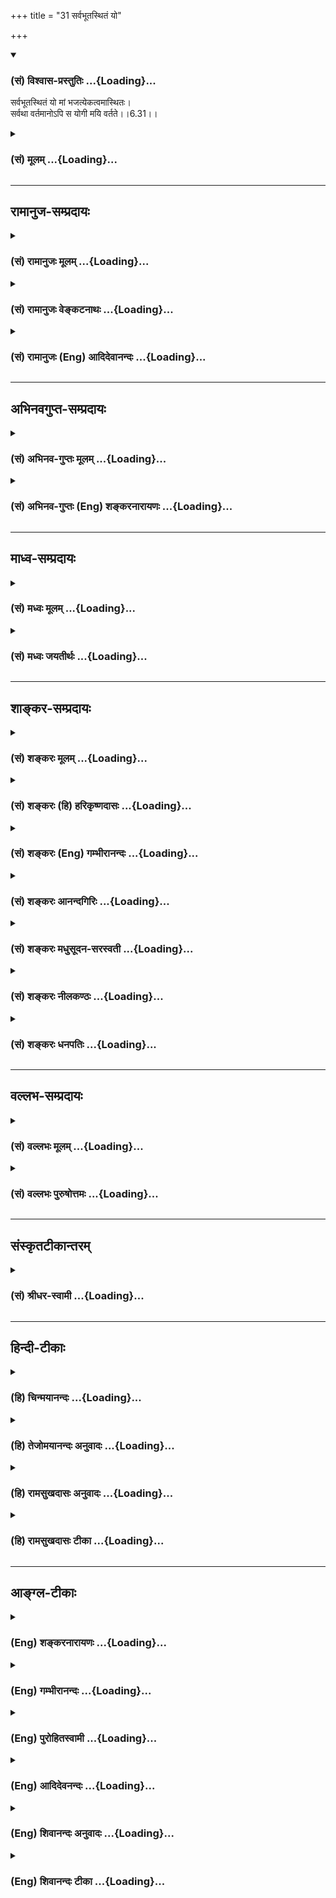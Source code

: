 +++
title = "31 सर्वभूतस्थितं यो"

+++
<div class="js_include" newlevelforh1="3" title="(सं) विश्वास-प्रस्तुतिः" unfilled url="/purANam_vaiShNavam/mahAbhAratam/06-bhIShma-parva/03-bhagavad-gItA-parva/saMskRtam/vishvAsa-prastutiH/06_Atma-saMyama-yogaH_a/31_sarvabhUtasthitaM.md">
<details open><summary><h3>(सं) विश्वास-प्रस्तुतिः ...{Loading}...</h3></summary>

सर्वभूतस्थितं यो मां भजत्येकत्वमास्थितः।  
सर्वथा वर्तमानोऽपि स योगी मयि वर्तते।।6.31।।
</details>
</div>
<div class="js_include collapsed" newlevelforh1="3" title="(सं) मूलम्" unfilled url="/purANam_vaiShNavam/mahAbhAratam/06-bhIShma-parva/03-bhagavad-gItA-parva/saMskRtam/mUlam/06_Atma-saMyama-yogaH_a/31_sarvabhUtasthitaM.md">
<details><summary><h3>(सं) मूलम् ...{Loading}...</h3></summary>

सर्वभूतस्थितं यो मां भजत्येकत्वमास्थितः।  
सर्वथा वर्तमानोऽपि स योगी मयि वर्तते।।6.31।।
</details>
</div>


_________________
## रामानुज-सम्प्रदायः
<div class="js_include collapsed" newlevelforh1="3" title="(सं) रामानुजः मूलम्" unfilled url="/purANam_vaiShNavam/mahAbhAratam/06-bhIShma-parva/03-bhagavad-gItA-parva/saMskRtam/rAmAnujaH/mUlam/06_Atma-saMyama-yogaH_a/31_sarvabhUtasthitaM.md">
<details><summary><h3>(सं) रामानुजः मूलम् ...{Loading}...</h3></summary>

।।6.31।। योगदशायां **सर्वभूतस्थितं माम्** असंकुचितज्ञानैकाकारतया
**एकत्वम् आस्थितः** प्राकृतभेदपरित्यागेन सुदृढं **यो भजते स योगी**
व्युत्थानकाले **अपि** यथा तथा **वर्तमानः** स्वात्मानं सर्वभूतानि च
पश्यन् **मयि वर्तते** माम् एव पश्यति। स्वात्मनि सर्वभूतेषु च सर्वदा
मत्साम्यम् एव पश्यति इत्यर्थः। ततोऽपि काष्ठाम् आह

</details>
</div>
<div class="js_include collapsed" newlevelforh1="3" title="(सं) रामानुजः वेङ्कटनाथः" unfilled url="/purANam_vaiShNavam/mahAbhAratam/06-bhIShma-parva/03-bhagavad-gItA-parva/saMskRtam/rAmAnujaH/venkaTanAthaH/06_Atma-saMyama-yogaH_a/31_sarvabhUtasthitaM.md">
<details><summary><h3>(सं) रामानुजः वेङ्कटनाथः ...{Loading}...</h3></summary>

  
  
।।6.31।। तृतीयां विपाकदशामाहेत्याह तत इति।
अकर्मवश्यत्वाकारेणेश्वरसाम्यदर्शनं पूर्वश्लोकोक्तम्सर्वभूतस्थितं इत्यनेन
तु कर्मरूपाविद्यावेष्टनविधुरत्वात् असङ्कुचितज्ञानाकारतया
साम्यानुसन्धानम् तत्संस्कारप्रभावेन च व्युत्थानकालेऽपि
स्वरसतस्तथाविधानुसन्धानानुवृत्तिश्चेत्येतदुच्यते। यो भजति ৷৷. स सर्वथा
वर्तमानोऽपि इत्यनेन कालभेदः सिद्धः न च समाधिदशायामेव यथातथा
वर्तमानत्वमुपपद्यते। सर्वभूतस्थितेन परमात्मनैकत्वानुसन्धानं नाम
स्वस्यापि सर्वभूतस्थितत्वेन तदेकप्रकारत्वानुसन्धानं तच्चाणोरात्मनः
स्वरूपेण न सम्भवति। धर्मतश्च परिशुद्धात्मनो व्याप्तिः वालाग्रः इत्यारभ्य
स चानन्त्याय कल्पते श्वे.उ.5।9 इति श्रुतिसिद्धा।
सूत्रञ्चप्रदीपवदावेशस्तथाहि दर्शयति ब्र.सू.4।4।15 इति अतोऽत्रापि साम्यं
विवक्षितमिति दर्शयितुंअसंकुचितज्ञानकारतयैकत्वमास्थित
इत्युक्तम्। प्राकृतभेदपरित्यागेन
कर्मोपाधिकप्रकृतिविशेषसंसर्गकृतज्ञानतारतम्यरूपभेदपरित्यागेनेत्यर्थः।
अनेनैकत्वोक्तेः स्वरूपभेदनिरासार्थत्वं परिहृतम्। सर्वात्मनां
ब्रह्मापृथक्सिद्धत्वविवक्षयाऽप्येकत्वोक्तिश्च घटते। आस्थितशब्दस्य
तात्पर्यार्थःसुदृढमिति। ततश्च व्युत्थानकालेऽपि
तथाविधानुसन्धानप्रवाहहेतुभूतसंस्कारप्राबल्यं सूचितम्। मां भजति
मत्समात्मावलोकनमपि हि मद्भजनमित्यभिप्रायः। सर्वथा इत्यस्य
लौकिकक्रियाव्यापृतोऽपीत्यभिप्रायः। मयि वर्तते इत्यस्य परमात्मनि
स्थितिर्नार्थः तस्य योग्ययोगिसा धारणत्वात्। अतो वृत्तिरत्र
बुद्धिर्वृत्तिरित्यभिप्रायेणाहमामेव पश्यतीति। जीवदर्शनमात्रेण कथं
परमात्मदर्शनं इत्यत्राह स्वात्मनीति। व्युत्थानकाले
स्वात्मसाक्षात्काराभावेऽपि विशदपरोक्षानुसन्धाने परेषामपि तथात्वसिद्धेः
फलितत्वोक्तिरियम्।  
  

</details>
</div>
<div class="js_include collapsed" newlevelforh1="3" title="(सं) रामानुजः (Eng) आदिदेवानन्दः" unfilled url="/purANam_vaiShNavam/mahAbhAratam/06-bhIShma-parva/03-bhagavad-gItA-parva/saMskRtam/rAmAnujaH/english/AdidevAnandaH/06_Atma-saMyama-yogaH_a/31_sarvabhUtasthitaM.md">
<details><summary><h3>(सं) रामानुजः (Eng) आदिदेवानन्दः ...{Loading}...</h3></summary>

6.31 (iii) The Yogin who, fixed in the state of Yoga in oneness because
he has the same form of uncontracted knowledge (as Myself), worships Me
steadfastly by renouncing the differences of the Prakrti (i.e., of the
body) - then that Yogin, even while coming out of Yoga, howsoever he may
live, views Me only, when viewing his own self and all other beings. The
meaning is that he views his similarity to Myself in his own self and in
the self of all beings. Now Sri Krsna proceeds to speak of the maturest
stage beyond this:

</details>
</div>


_________________
## अभिनवगुप्त-सम्प्रदायः
<div class="js_include collapsed" newlevelforh1="3" title="(सं) अभिनव-गुप्तः मूलम्" unfilled url="/purANam_vaiShNavam/mahAbhAratam/06-bhIShma-parva/03-bhagavad-gItA-parva/saMskRtam/abhinava-guptaH/mUlam/06_Atma-saMyama-yogaH_a/31_sarvabhUtasthitaM.md">
<details><summary><h3>(सं) अभिनव-गुप्तः मूलम् ...{Loading}...</h3></summary>

।।6.31।। सर्वेति। यस्त्वेवं ज्ञानाविष्टः सोऽवश्यमेव +++(N
ज्ञानाविष्टोऽसाववश्यमेव S वश्यमेकतया)+++ एकतया भगवन्तं सर्वगतं विदन्
सर्वावस्थागतोऽपि न लिप्यते।

</details>
</div>
<div class="js_include collapsed" newlevelforh1="3" title="(सं) अभिनव-गुप्तः (Eng) शङ्करनारायणः" unfilled url="/purANam_vaiShNavam/mahAbhAratam/06-bhIShma-parva/03-bhagavad-gItA-parva/saMskRtam/abhinava-guptaH/english/shankaranArAyaNaH/06_Atma-saMyama-yogaH_a/31_sarvabhUtasthitaM.md">
<details><summary><h3>(सं) अभिनव-गुप्तः (Eng) शङ्करनारायणः ...{Loading}...</h3></summary>

6.31 Sarva - etc. Whosoever is completely possessed of the knowledge of
this kind, he necessarily realises the Bhagavat as one and immanent in
all and does not get stained \[by any of his actions\] is whatever
condition he is.

</details>
</div>


_________________
## माध्व-सम्प्रदायः
<div class="js_include collapsed" newlevelforh1="3" title="(सं) मध्वः मूलम्" unfilled url="/purANam_vaiShNavam/mahAbhAratam/06-bhIShma-parva/03-bhagavad-gItA-parva/saMskRtam/madhvaH/mUlam/06_Atma-saMyama-yogaH_a/31_sarvabhUtasthitaM.md">
<details><summary><h3>(सं) मध्वः मूलम् ...{Loading}...</h3></summary>

।।6.31।। एतदेव स्पष्टयति सर्वभूतस्थितमिति। एकत्वमास्थितः सर्वत्र एक
एवेश्वर इति स्थितः सर्वप्रकारेण वर्तमानोऽपि मय्येव वर्तते। एवमपरोक्षं
पश्यतो ज्ञानफलं नियतमित्यर्थः। तथापि प्रायो नाधर्मं करोति कुर्वतस्तु
महच्चेद्दुःखसूचकं भवतीत्युक्तं पुरस्तात्। आह चकदाचिदपि नाधर्मे
बुद्दिर्विष्णुदृशां भवेत्। प्रमादात्तु कृतं पापं स्वल्पं भस्मीभविष्यति।
आदिराजैस्तथा देर्वैः ऋषिभिः क्रियते कियत्। बाहुल्यात्कर्मणस्तेषां
दुःखसूचकमेव तत् इति।

</details>
</div>
<div class="js_include collapsed" newlevelforh1="3" title="(सं) मध्वः जयतीर्थः" unfilled url="/purANam_vaiShNavam/mahAbhAratam/06-bhIShma-parva/03-bhagavad-gItA-parva/saMskRtam/madhvaH/jayatIrthaH/06_Atma-saMyama-yogaH_a/31_sarvabhUtasthitaM.md">
<details><summary><h3>(सं) मध्वः जयतीर्थः ...{Loading}...</h3></summary>

।।6.31।। यो मां 30 इत्युक्तमेव पुनः किमर्थमुच्यते इत्यत आह
**एतदेवे**ति। एकत्वमास्थितः इत्यस्यान्यथाप्रतीतिनिरासार्थमर्थमाह
**एकत्व**मिति। मयि वा मद्विकारे वा वर्तमानोऽपि इत्यपव्याख्याननिरासार्थमाह
सर्वेति। न्यायेन वाऽन्यायेन वेत्यर्थः। अपव्याख्याने थाल्प्रत्ययो न युक्त
इति भावः। भगवन्तं भजतो धर्माचरणं सर्वथाऽप्यकिञ्चित्करमिति
प्रतीतिनिरासायाह **एवमि**ति। अधर्माचरणेऽपीति शेषः। ज्ञानफलं मोक्षः।
आनन्दह्रासादिकं तु विद्यत एवेति भावः। ननु ज्ञानिनो मोक्ष एवापेक्षितः
सोऽधर्माचरणेऽपि न प्रतिबध्यते चेत् तत्किमधर्मं करोति इत्यत आह
**तथापी**ति। सर्वथाऽप्यकरणे सर्वथा वर्तमानोऽपीत्युक्तमयुक्तमित्यत उक्तम्
**प्राय** इति। एतेननहीदृशस्य यथेष्टचेष्टता सम्भवति इति
परकीयमस्मद्व्याख्यानदूषणमपि निरस्तं भवति प्रारब्धवशेन
कदाचित्तथाभावदर्शनात्। कुतो न करोति इत्यत आह **कुर्वतस्त्वि**ति। अत्र
प्रमाणमाह **आह चेति**। कियन्महदिति शेषः। कर्मणः प्रारब्धस्य बाहुल्यात्
प्राबल्यात्। लोके प्रवृत्तिकर्मणो बाहुल्येन चित्तविक्षेपादिति वा।

</details>
</div>


_________________
## शाङ्कर-सम्प्रदायः
<div class="js_include collapsed" newlevelforh1="3" title="(सं) शङ्करः मूलम्" unfilled url="/purANam_vaiShNavam/mahAbhAratam/06-bhIShma-parva/03-bhagavad-gItA-parva/saMskRtam/shankaraH/mUlam/06_Atma-saMyama-yogaH_a/31_sarvabhUtasthitaM.md">
<details><summary><h3>(सं) शङ्करः मूलम् ...{Loading}...</h3></summary>

।।6.31।। **सर्वथा** सर्वप्रकारैः **वर्तमानोऽपि** सम्यग्दर्शी **योगी
मयि** वैष्णवे परमे पदे **वर्तते** नित्यमुक्त एव सः न मोक्षं प्रति
केनचित् प्रतिबध्यते इत्यर्थः।। किञ्च अन्यत्

</details>
</div>
<div class="js_include collapsed" newlevelforh1="3" title="(सं) शङ्करः (हि) हरिकृष्णदासः" unfilled url="/purANam_vaiShNavam/mahAbhAratam/06-bhIShma-parva/03-bhagavad-gItA-parva/saMskRtam/shankaraH/hindI/harikRShNadAsaH/06_Atma-saMyama-yogaH_a/31_sarvabhUtasthitaM.md">
<details><summary><h3>(सं) शङ्करः (हि) हरिकृष्णदासः ...{Loading}...</h3></summary>

।।6.31।। ( एकत्व भावमें स्थित हुआ जो पुरुष सम्पूर्ण भूतोंमें स्थित मुझ
वासुदेवको भजता है ) इस प्रकार पहले श्लोकके अर्थरूप यथार्थ ज्ञानका इस आधे
श्लोकसे अनुवाद करके उसके फलस्वरूप मोक्षका विधान करते हैं। वह पूर्ण
ज्ञानी योगी सब प्रकारसे बर्तता हुआ भी वैष्णव परमपदरूप मुझ परमेश्वरमें ही
बर्तता है अर्थात् वह सदा मुक्त ही है उसके मोक्षको कोई भी रोक नहीं सकता।

</details>
</div>
<div class="js_include collapsed" newlevelforh1="3" title="(सं) शङ्करः (Eng) गम्भीरानन्दः" unfilled url="/purANam_vaiShNavam/mahAbhAratam/06-bhIShma-parva/03-bhagavad-gItA-parva/saMskRtam/shankaraH/english/gambhIrAnandaH/06_Atma-saMyama-yogaH_a/31_sarvabhUtasthitaM.md">
<details><summary><h3>(सं) शङ्करः (Eng) गम्भीरानन्दः ...{Loading}...</h3></summary>

6.31 This being so, i.e. after reiterating (in the first line of the
present verse) the idea of full realization contained in the previous
verse, the result of that (realization), viz Liberation, is being spoken
of (in the second line): The yogi, the man of full realization; vartate,
exists; mayi, in Me, in the supreme state of Visnu; sarvatha api, in
whatever condition; vartamanah, he may be. He is verily ever-free. The
idea is that he is not obstructed from Liberation by anything.
Furthermore,

</details>
</div>
<div class="js_include collapsed" newlevelforh1="3" title="(सं) शङ्करः आनन्दगिरिः" unfilled url="/purANam_vaiShNavam/mahAbhAratam/06-bhIShma-parva/03-bhagavad-gItA-parva/saMskRtam/shankaraH/AnandagiriH/06_Atma-saMyama-yogaH_a/31_sarvabhUtasthitaM.md">
<details><summary><h3>(सं) शङ्करः आनन्दगिरिः ...{Loading}...</h3></summary>

।।6.31।। पूर्वार्धेनानूद्योत्तरार्धेन फलविधिरिति मत्वाह **इत्येतदिति।**
रागादिरहितस्य यमनियमादिसंस्कारवतः स्वैरप्रवृत्त्यसंभवेऽपि तामङ्गीकृत्य
ज्ञानं स्तौति **सर्वथेति।** प्रतिभासतोऽपि यथेष्टचेष्टाङ्गीकारे कुतो
ज्ञानवतो नित्यमुक्तत्वं प्रातीतिकदुराचारप्रतिबन्धादित्याशङ्क्याह **न
मोक्षमिति।**

</details>
</div>
<div class="js_include collapsed" newlevelforh1="3" title="(सं) शङ्करः मधुसूदन-सरस्वती" unfilled url="/purANam_vaiShNavam/mahAbhAratam/06-bhIShma-parva/03-bhagavad-gItA-parva/saMskRtam/shankaraH/madhusUdana-sarasvatI/06_Atma-saMyama-yogaH_a/31_sarvabhUtasthitaM.md">
<details><summary><h3>(सं) शङ्करः मधुसूदन-सरस्वती ...{Loading}...</h3></summary>

।।6.31।। एवं त्वंपदार्थं त्पदार्थं च शुद्धं निरूप्य तत्त्वमसीति
वाक्यार्थं निरूपयति सर्वेषु भूतेष्वधिष्ठानतया स्थितं
सर्वानुस्यूतसन्मात्रं मामीश्वरं तत्पदलक्ष्यं स्वेन त्वंपदलक्ष्येण
सहैकत्वमत्यन्ताभेदमास्थितो घटाकाशो महाकाश इत्यत्रेवोपाधिभेदनिराकरणेन
निश्चिन्वन् यो भजति अहं ब्रह्मास्मीति वेदान्तवाक्यजेन
तत्त्वसाक्षात्कारेणापरोक्षीकरोति सोऽविद्यातत्कार्यनिवृत्त्या जीवन्मुक्तः
कृतकृत्य एव भवति। यावत्तु तस्य बाधितानुवृत्त्या शरीरादिदर्शनमनुवर्तते
तावत्प्रारब्धकर्मप्राबल्यात्सर्वकर्मत्यागेन वा याज्ञवल्क्यादिवद् विहितेन
कर्मणा वा जनकादिवत् प्रतिषिद्धेन कर्मणा वा दत्तात्रेयादिवत् सर्वथा येन
केनापि रूपेण वर्तमानोऽपि व्यवहरन्नपि स योगी ब्रह्माहमस्मीति विद्वान्मयि
परमात्मन्येवाभेदेन वर्तते। सर्वथा तस्य मोक्षंप्रति नास्ति
प्रतिबन्धशङ्का। तस्य ह न देवाश्च नाभूत्या ईशत आत्मा ह्येषां स भवति इति
श्रुतेः। देवा महाप्रभावा अपि तस्य मोक्षाभवनाय नेशते किमुतान्ये क्षुद्रा
इत्यर्थः। ब्रह्मविदो निषिद्धकर्मणि प्रवर्तकयो रागद्वेषयोरसंभवेन
निषिद्धकर्मासंभवेऽपि तदङ्गीकृत्य ज्ञानस्तुत्यर्थमिदमुक्तं सर्वथा
वर्तमानोऽपीतिहत्वापि स इमांल्लोकान्न हन्ति न निबध्यते इतिवत्।

</details>
</div>
<div class="js_include collapsed" newlevelforh1="3" title="(सं) शङ्करः नीलकण्ठः" unfilled url="/purANam_vaiShNavam/mahAbhAratam/06-bhIShma-parva/03-bhagavad-gItA-parva/saMskRtam/shankaraH/nIlakaNThaH/06_Atma-saMyama-yogaH_a/31_sarvabhUtasthitaM.md">
<details><summary><h3>(सं) शङ्करः नीलकण्ठः ...{Loading}...</h3></summary>

।।6.31।। यस्मात्सर्वात्मैकत्वदर्शी अहमेव अतो नास्य मोक्षः प्रतिबध्यत
इत्याह **सर्वभूतेति।** सर्वोपादानतया सर्वेषु भूतेषु सत्तारूपेण
स्फुरणरूपेण च स्थितं मां परमात्मानं एकत्वं जीवब्रह्मणोरैक्यमास्थितः सन्
भजति निर्विकल्पेन समाधिना सेवते स योगी व्युत्थानदशायां
प्रारब्धकर्मवशाद्बाधितानुवृत्त्या देहमारूढः सर्वथा सर्वप्रकारेण
याज्ञवल्क्यादिवत्कर्मत्यागेन वा वसिष्ठजनकादिवद्विहितकर्मणा वा
दत्तात्रेयादिवन्निषिद्धकर्मणा वा वर्तमानोऽपि व्यवहरन्नपि मय्येव वर्तते न
मत्तश्च्युतो भवति। यतो देवेभ्योऽपि नास्य भयमिति श्रूयतेतस्य ह न देवाश्च
नाभूत्या ईशत आत्मा ह्येषां स भवति इति च। नेत्यव्ययमप्यर्थे। देवा अपि
तस्य ब्रह्मविदः अभूत्यै अनैश्चर्याय न ईशते न समर्था भवन्ति।
यतोऽयमेषामात्मा इति श्रुत्यर्थः। स न पुनः संसारी पूर्ववद्भवतीत्यर्थः।

</details>
</div>
<div class="js_include collapsed" newlevelforh1="3" title="(सं) शङ्करः धनपतिः" unfilled url="/purANam_vaiShNavam/mahAbhAratam/06-bhIShma-parva/03-bhagavad-gItA-parva/saMskRtam/shankaraH/dhanapatiH/06_Atma-saMyama-yogaH_a/31_sarvabhUtasthitaM.md">
<details><summary><h3>(सं) शङ्करः धनपतिः ...{Loading}...</h3></summary>

।।6.31।। पूर्वश्लोकार्थं सम्यग्दर्शनं पूर्वोर्धेनामूद्य तत्फलं मोक्षमाह
सर्वेति। पूर्वोक्तेन प्रकारेण सर्वेषु ब्रह्मादिभूतेषु प्रत्यग्रूपेण
स्थितं मां परमात्मानं वासुदेवं य एकत्वमहमेव वासुदेव इत्येवंरुपमास्थितः
सभ्यगपोक्षीकृतवान् स योगी सम्यगदर्शी सर्वथा सर्वप्रकारेण
विधिप्रतिषेधार्कैकर्येण वर्तमानोऽपि। अपिशब्देन तस्य रागादिरहितस्य
यमनियमादिसंस्कारवतः स्वैरवृत्त्यसंभवेऽपि ज्ञानस्तुत्यर्थं तामङ्गीकरोतीति
द्योत्यते मयि वैष्णवे परमे पदे वर्तते स नित्यमुक्त एव मोक्षं प्रति न
केनचित्प्रतिबुध्यत इत्यर्थः। यत्तु तदेवं भाक्तानि
सुखान्यभिधायार्जुनोपदेशच्छलेन ज्ञानमार्गे लोकानां प्रवृत्तिसिद्धये
भाक्तान् ज्ञानयोगिनोऽप्युत्तरोत्तरादिशयेनाह सर्वेति।
यत्संन्यासात्प्रागेव गृहस्थः सन् सर्वभूतस्थं सर्वाणि भूतानि
कार्यकारणाकारेण परिणतानि तत्स्थं तत्तादात्म्यभ्रमविषय इत्यात्मानं
प्रत्यञ्चमीक्षते शास्त्रजन्यापातज्ञानविषयतां नयतीत्येवं
सर्वभूतान्यात्मतदात्म्यं भ्रमविषयाणीति शास्त्रजन्यापातज्ञानविषयतां नयति
सोऽन्योन्याध्यामज्ञानी अयोगयुक्तोऽपि कर्मयोगज्ञानयोगाभ्यामसंस्पृष्टोऽपि
योगिनमभिधाय ततोऽघिकं तमाह य इति। मां सर्वज्ञं सर्वशक्तिकं सर्वत्र पश्यति
सर्वभूतोष्वीश्वरो जीवकलया प्रविष्ट इति शास्त्रजन्यापातज्ञानविषयतां नयति
तस्यापातत एव ऐकात्म्यज्ञानसंपन्नस्याहं न प्रणश्यामि नान्तःकरणादपयामि स च
मे मम संबन्धी सन् मत्प्रसादादेव न प्रणश्यति नानर्थ प्राप्तोतीत्यर्थः।
अतः सोऽपि भाक्तो ज्ञानयोगी ज्ञेय इति भावः। ततोऽपि किंचिदधिकं तमाह
सर्वेति। एतत्वामास्थिति इति जीवब्रह्मणोरौपाधिको भेद
उपाधीनामसत्त्वादित्यापातज्ञानवानित्यर्थः। एवंभूतः सन् यो मां सर्वभूतेषु
सेवते स सर्वथा आवर्तमानोऽपि संसारयात्रामनुवर्तनशीलोऽपि योगी ज्ञेयः। यतो
मामनुवर्तते मां भजति पूर्वोक्तप्रकारएणेति ज्ञेयम्। तद्यदोरध्याहारेण
योज्यमितीतरैः कल्पितं तदसत्। एतादृशकल्पनाया बह्वध्याहारग्रस्ताया
अस्वारसिकायाः प्रकरणविरुद्धाया व्यर्थत्वात्।

</details>
</div>


_________________
## वल्लभ-सम्प्रदायः
<div class="js_include collapsed" newlevelforh1="3" title="(सं) वल्लभः मूलम्" unfilled url="/purANam_vaiShNavam/mahAbhAratam/06-bhIShma-parva/03-bhagavad-gItA-parva/saMskRtam/vallabhaH/mUlam/06_Atma-saMyama-yogaH_a/31_sarvabhUtasthitaM.md">
<details><summary><h3>(सं) वल्लभः मूलम् ...{Loading}...</h3></summary>

।।6.31।। यश्चैवमेकत्वमास्थितोऽपि मां वासुदेवं भजति सेवते मत्प्रवणं चेतः
करोति स योगी मयि मदाधारो भवति। मत्किङ्करः शुक इव उद्धव इव
भवतीत्यर्थः। ज्ञानी चेद्भजते कृष्णं तस्मान्नास्त्यधिकः परः इति वाक्यात्।

</details>
</div>
<div class="js_include collapsed" newlevelforh1="3" title="(सं) वल्लभः पुरुषोत्तमः" unfilled url="/purANam_vaiShNavam/mahAbhAratam/06-bhIShma-parva/03-bhagavad-gItA-parva/saMskRtam/vallabhaH/puruShottamaH/06_Atma-saMyama-yogaH_a/31_sarvabhUtasthitaM.md">
<details><summary><h3>(सं) वल्लभः पुरुषोत्तमः ...{Loading}...</h3></summary>

  
  
।।6.31।। किञ्च यः सर्वभूतस्थितं सर्वजीवेषु रसभोगार्थं वाऽलौकिकेषु
निरोधार्थं स्थितं एकत्वं भगवदीयत्वेन सजातीयत्वमास्थितं मां भजति स योगी
उच्यते। अथवा सर्वथा तेषु दास्यादिभावशिक्षणार्थं वर्त्तमानो यः स मयि च
वर्तते मत्स्वरूपे तिष्ठतीत्यर्थः।  
  

</details>
</div>


_________________
## संस्कृतटीकान्तरम्
<div class="js_include collapsed" newlevelforh1="3" title="(सं) श्रीधर-स्वामी" unfilled url="/purANam_vaiShNavam/mahAbhAratam/06-bhIShma-parva/03-bhagavad-gItA-parva/saMskRtam/shrIdhara-svAmI/06_Atma-saMyama-yogaH_a/31_sarvabhUtasthitaM.md">
<details><summary><h3>(सं) श्रीधर-स्वामी ...{Loading}...</h3></summary>

।।6.31।। न चैवंभूतो विधिकिंकरः स्यादित्याह **सर्वभूतस्थितमिति।** सर्वेषु
भूतेषु स्थितं मामभेदमास्थित आश्रितो यो भजति स योगी ज्ञानी सन्सर्वथा
कर्मत्यागेनापि वर्तमानो मय्येव वर्तते मुच्यते न तु भ्रश्यतीत्यर्थः।

</details>
</div>


_________________
## हिन्दी-टीकाः
<div class="js_include collapsed" newlevelforh1="3" title="(हि) चिन्मयानन्दः" unfilled url="/purANam_vaiShNavam/mahAbhAratam/06-bhIShma-parva/03-bhagavad-gItA-parva/hindI/chinmayAnandaH/06_Atma-saMyama-yogaH_a/31_sarvabhUtasthitaM.md">
<details><summary><h3>(हि) चिन्मयानन्दः ...{Loading}...</h3></summary>

।।6.31।। समाहित चित्त का योगी निरन्तर मेरा अनुसंधान करता है (भजता है)।
फलत बाह्य जगत् में सब प्रकार के व्यवहार करता हुआ भी वह मुझमें ही स्थित
रहता है। इस श्लोक का मुख्य प्रयोजन यह दर्शाना है कि कोई आवश्यक नहीं कि
एक आत्मानुभवी पुरुष हिमालय की किसी अज्ञात गुफा में जाकर निवृत्ति का जीवन
व्यतीत करेगा। भगवान् कहते हैं कि जीवन के समस्त सामान्य व्यवहार करता हुआ
सभी परिस्थितियों में वह अपने स्वरूप के ज्ञान में स्थित रह सकता है। जब
मनुष्य रोगी हो जाता है तब उसे नित्य के कार्यों से निवृत्त होकर
चिकित्सालय में रहने की आवश्यकता होती है परन्तु पूर्ण स्वस्थ हो जाने के
पश्चात् नहीं। स्वस्थ होकर तो वह पुन अधिक उत्साह के साथ अपना कार्य करने
लगता है। इसी प्रकार विघटित व्यक्तित्व के पुरुष के लिए ध्यानसाघना का उपचार
बताया जाता है। उसके अभ्यास से जब वह स्वस्वरूप को पहचान कर दैवी सार्मथ्य
प्राप्त कर लेता है तब वह निश्चय ही अपने पूर्व के कार्य क्षेत्र में जाकर
कर्म करते हुए भी पूर्णत्व के ज्ञान को सुदृढ़ बनाये रख सकता है। वास्तव में
देखा जाय तो चिरस्थायी फलदायी कर्म कुशलतापूर्वक तभी किये जा सकते हैं जब
कर्ता आत्मस्वरूप के ज्ञान में स्थित हो। गीता का यही संदेश है कि समर्पण
की भावना से किये गये कर्म आत्मोन्नति के साधन हैंयहाँ ध्यान देने की बात
है कि श्रीकृष्ण संभवत अर्जुन की अपेक्षा स्वयं को ही युद्ध की विपत्तियों
में अधिक डाल रहे थे। रथ में बैठे योद्धा तक पहुँचने के पूर्व प्रतिपक्षी
के बाण सारथि पर पहले प्रहार करते हैं। केवल समस्त संसार को मुग्ध कर देने
वाली मन्द स्मिति के अतिरिक्त किसी अन्य शस्त्र को न लेकर श्रीकृष्ण ने
युद्धभूमि में प्रवेश किया था। तत्पश्चात् वे ही सम्पूर्ण युद्ध के स्वामी
और केन्द्र बिन्दु बने रहे और सम्पूर्ण महायुद्ध का घटनाचक्र उनके ही चारों
तरफ घूमता रहा। इसका अर्थ यह हुआ कि आत्मज्ञानी पुरुष किसी भी कार्यक्षेत्र
में कर्म करते हुए भी अपने वास्तविक स्वरूप का भान रख सकता है। इस व्याख्या
का अध्ययन करते समय हो सकता है कोई पाठक यह समझे कि अत्याधिक उत्साह के
कारण हम इस श्लोक में कुछ अधिक अर्थ देख रहे हैं। परन्तु उन्हें सर्वथा
वर्तमानोऽपि इस शब्द पर ध्यान देते हुए अधिक विचार करना चाहिए।

</details>
</div>
<div class="js_include collapsed" newlevelforh1="3" title="(हि) तेजोमयानन्दः अनुवादः" unfilled url="/purANam_vaiShNavam/mahAbhAratam/06-bhIShma-parva/03-bhagavad-gItA-parva/hindI/tejomayAnandaH/anuvAdaH/06_Atma-saMyama-yogaH_a/31_sarvabhUtasthitaM.md">
<details><summary><h3>(हि) तेजोमयानन्दः अनुवादः ...{Loading}...</h3></summary>

।।6.31।। जो पुरुष एकत्वभाव मंे स्थित हुआ सम्पूर्ण भूतों में स्थित मुझे
भजता है, वह योगी सब प्रकार से वर्तता हुआ (रहता हुआ) मुझमें स्थित रहता
है।।

</details>
</div>
<div class="js_include collapsed" newlevelforh1="3" title="(हि) रामसुखदासः अनुवादः" unfilled url="/purANam_vaiShNavam/mahAbhAratam/06-bhIShma-parva/03-bhagavad-gItA-parva/hindI/rAmasukhadAsaH/anuvAdaH/06_Atma-saMyama-yogaH_a/31_sarvabhUtasthitaM.md">
<details><summary><h3>(हि) रामसुखदासः अनुवादः ...{Loading}...</h3></summary>

।।6.31।। मेरेमें एकीभावसे स्थित हुआ जो योगी सम्पूर्ण प्राणियोंमें स्थित
मेरा भजन करता है, वह सब कुछ बर्ताव करता हुआ भी मेरेमें ही बर्ताव कर रहा
है अर्थात् वह सर्वथा मेरेमें ही स्थित है।

</details>
</div>
<div class="js_include collapsed" newlevelforh1="3" title="(हि) रामसुखदासः टीका" unfilled url="/purANam_vaiShNavam/mahAbhAratam/06-bhIShma-parva/03-bhagavad-gItA-parva/hindI/rAmasukhadAsaH/TIkA/06_Atma-saMyama-yogaH_a/31_sarvabhUtasthitaM.md">
<details><summary><h3>(हि) रामसुखदासः टीका ...{Loading}...</h3></summary>

।।6.31।।***व्याख्या--*'एकत्वमास्थितः'** पूर्वश्लोकमें भगवान्ने बताया था
कि जो मेरेको सबमें और सबको मेरेमें देखता है, उसके लिये मैं अदृश्य नहीं
होता और वह मेरे लिये अदृश्य नहीं होता। अदृश्य क्यों नहीं होता; कारण कि
सम्पूर्ण प्राणियोंमें स्थित मेरे साथ उसकी अभिन्नता हो गयी है अर्थात्
मेरे साथ उसका अत्यधिक प्रेम हो गया है।  
  
अद्वैत-सिद्धान्तमें तो स्वरूपसे एकता होती है, पर यहाँ वैसी एकता नहीं है।
यहाँ द्वैत होते हुए भी अभिन्नता है अर्थात् भगवान् और भक्त दीखनेमें तो दो
हैं, पर वास्तवमें एक ही हैं **(टिप्पणी प₀ 365)**। जैसे पति और पत्नी दो
शरीर होते हुए भी अपनेको अभिन्न मानते हैं, दो मित्र अपनेको एक ही मानते
हैं; क्योंकि अत्यन्त स्नेह होनेके कारण वहाँ द्वैतपना नहीं रहता। ऐसे ही
जो भक्तियोगका साधक भगवान्को प्राप्त हो जाता है, भगवान्में अत्यन्त स्नेह
होनेके कारण उसकी भगवान्से अभिन्नता हो जाती है। इसी अभिन्नताको यहाँ
**'एकत्वमास्थितः'** पदसे बताया गया है।  
  
**'सर्वभूतस्थितं यो मां भजति'--**सब देश, काल, वस्तु, व्यक्ति, घटना,
परिस्थिति आदिमें भगवान् ही परिपूर्ण हैं अर्थात् सम्पूर्ण चराचर जगत्
भगवत्स्वरूप ही है--**'वासुदेवः सर्वम्'** (7। 19)--यही उसका भजन है।

</details>
</div>


_________________
## आङ्ग्ल-टीकाः
<div class="js_include collapsed" newlevelforh1="3" title="(Eng) शङ्करनारायणः" unfilled url="/purANam_vaiShNavam/mahAbhAratam/06-bhIShma-parva/03-bhagavad-gItA-parva/english/shankaranArAyaNaH/06_Atma-saMyama-yogaH_a/31_sarvabhUtasthitaM.md">
<details><summary><h3>(Eng) शङ्करनारायणः ...{Loading}...</h3></summary>

6.31. He, who, established firmly in the oneness (of Me), experiences Me
immanent in all beings-that man of Yoga, is never stained, in whatever
stage he may be.

</details>
</div>
<div class="js_include collapsed" newlevelforh1="3" title="(Eng) गम्भीरानन्दः" unfilled url="/purANam_vaiShNavam/mahAbhAratam/06-bhIShma-parva/03-bhagavad-gItA-parva/english/gambhIrAnandaH/06_Atma-saMyama-yogaH_a/31_sarvabhUtasthitaM.md">
<details><summary><h3>(Eng) गम्भीरानन्दः ...{Loading}...</h3></summary>

6.31 That yogi who, being established in unity, adores Me as existing in
all things, he exist in Me-in whatever condition he may be.

</details>
</div>
<div class="js_include collapsed" newlevelforh1="3" title="(Eng) पुरोहितस्वामी" unfilled url="/purANam_vaiShNavam/mahAbhAratam/06-bhIShma-parva/03-bhagavad-gItA-parva/english/purohitasvAmI/06_Atma-saMyama-yogaH_a/31_sarvabhUtasthitaM.md">
<details><summary><h3>(Eng) पुरोहितस्वामी ...{Loading}...</h3></summary>

6.31 The sage who realises the unity of life and who worships Me in all
beings, lives in Me, whatever may be his lot.

</details>
</div>
<div class="js_include collapsed" newlevelforh1="3" title="(Eng) आदिदेवनन्दः" unfilled url="/purANam_vaiShNavam/mahAbhAratam/06-bhIShma-parva/03-bhagavad-gItA-parva/english/AdidevanandaH/06_Atma-saMyama-yogaH_a/31_sarvabhUtasthitaM.md">
<details><summary><h3>(Eng) आदिदेवनन्दः ...{Loading}...</h3></summary>

6.31 The Yogin who, fixed in oneness, worships Me dwelling in all beings
- he abides in Me, howsoever he may live.

</details>
</div>
<div class="js_include collapsed" newlevelforh1="3" title="(Eng) शिवानन्दः अनुवादः" unfilled url="/purANam_vaiShNavam/mahAbhAratam/06-bhIShma-parva/03-bhagavad-gItA-parva/english/shivAnandaH/anuvAdaH/06_Atma-saMyama-yogaH_a/31_sarvabhUtasthitaM.md">
<details><summary><h3>(Eng) शिवानन्दः अनुवादः ...{Loading}...</h3></summary>

6.31 He who, being established in unity, worships Me Who dwells in all
beings, that Yogi abides in Me, whatever may be his mode of living.

</details>
</div>
<div class="js_include collapsed" newlevelforh1="3" title="(Eng) शिवानन्दः टीका" unfilled url="/purANam_vaiShNavam/mahAbhAratam/06-bhIShma-parva/03-bhagavad-gItA-parva/english/shivAnandaH/TIkA/06_Atma-saMyama-yogaH_a/31_sarvabhUtasthitaM.md">
<details><summary><h3>(Eng) शिवानन्दः टीका ...{Loading}...</h3></summary>

6.31 सर्वभूतस्थितम् abiding in all beings; यः who; माम् Me; भजति
worships; एकत्वम् unity; आस्थितः established; सर्वथा in every way;
वर्तमानः remaining; अपि also; सः that; योगी Yogi; मयि in Me; वर्तते
abides.Commentary He who has dissolved all duality in the underlying
unity; who is thus established in unity; who worships Me; i.e.; who has
realised Me as the Self of all; dwells always in Me; whatever his mode
of living may be. He is ever liberated.Sadana lived in God though he was
a butcher because his mind was ever fixed at the lotus feet of the Lord.

</details>
</div>
